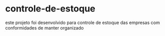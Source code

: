 # controle-de-estoque
este projeto foi desenvolvido para controle de estoque das empresas com conformidades de manter  organizado
